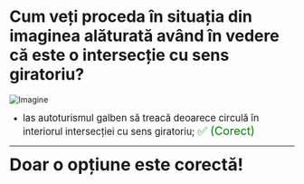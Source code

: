 # Cum veți proceda în situația din imaginea alăturată având în vedere că este o intersecție cu sens giratoriu?

![Imagine](https://www.arr-atestate.ro/upload/img/questions/img/cum-veti-proceda-in-situatia-din-imaginea-alaturata-avand-in-vedere-ca-este-o-intersectie-cu-sens-giratoriu.jpg)

- <span style="font-size: larger;">las autoturismul galben să treacă deoarece circulă în interiorul intersecției cu sens giratoriu; <span style="color: green; font-size: larger;">✅ (Corect)</span></span>

---

<span style="font-size: 30px; font-weight: bold;">**Doar o opțiune este corectă!**</span>